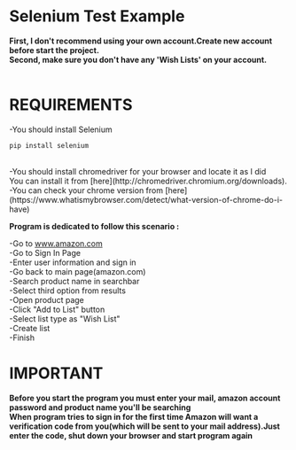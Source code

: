 # Selenium Test Example
**First, I don't recommend using your own account.Create new account before start the project.**<br>
**Second, make sure you don't have any 'Wish Lists' on your account.**<br><br>
# REQUIREMENTS<br>
-You should install Selenium<br>
```
pip install selenium
```
<br>
-You should install chromedriver for your browser and locate it as I did<br>
You can install it from [here](http://chromedriver.chromium.org/downloads).<br>
-You can check your chrome version from [here](https://www.whatismybrowser.com/detect/what-version-of-chrome-do-i-have)<br>

**Program is dedicated to follow this scenario :**<br>

-Go to www.amazon.com<br>
-Go to Sign In Page<br>
-Enter user information and sign in<br>
-Go back to main page(amazon.com)<br>
-Search product name in searchbar<br>
-Select third option from results<br>
-Open product page<br>
-Click "Add to List" button<br>
-Select list type as "Wish List"<br>
-Create list<br>
-Finish<br>

# IMPORTANT<br>

**Before you start the program you must enter your mail, amazon account password and product name you'll be searching**<br>
**When program tries to sign in for the first time Amazon will want a verification code from you(which will be sent to your mail address).Just enter the code, shut down your browser and start program again**<br>
